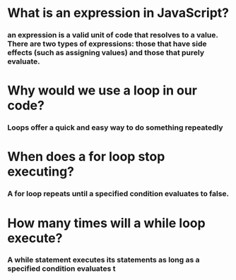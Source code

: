 
   # What is an expression in JavaScript?

###  an expression is a valid unit of code that resolves to a value. There are two types of expressions: those that have side effects (such as assigning values) and those that purely evaluate.

  #  Why would we use a loop in our code?

  ### Loops offer a quick and easy way to do something repeatedly
  #  When does a for loop stop executing?

### A for loop repeats until a specified condition evaluates to false.

#    How many times will a while loop execute?

### A while statement executes its statements as long as a specified condition evaluates t
